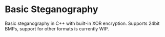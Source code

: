 # Basic Steganography
Basic steganography in C++ with built-in XOR encryption. Supports 24bit BMPs, support for other formats is currently WIP.